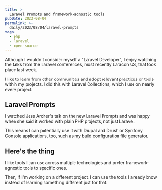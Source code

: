 ```yaml
---
title: >
  Laravel Prompts and framework-agnostic tools
pubDate: 2023-08-04
permalink: >-
  daily/2023/08/04/laravel-prompts
tags:
  - php
  - laravel
  - open-source
---
```


Although I wouldn't consider myself a "Laravel Developer", I enjoy watching the talks from the Laravel conferences, most recently Laracon US, that took place last week.

I like to learn from other communities and adopt relevant practices or tools within my projects. I did this with Laravel Collections, which I use on nearly every project.

## Laravel Prompts

I watched Jess Archer's talk on the new Laravel Prompts and was happy when she said it worked with plain PHP projects, not just Laravel.

This means I can potentially use it with Drupal and Drush or Symfony Console applications, too, such as my build configuration file generator.

## Here's the thing

I like tools I can use across multiple technologies and prefer framework-agnostic tools to specific ones.

Then, if I'm working on a different project, I can use the tools I already know instead of learning something different just for that.
